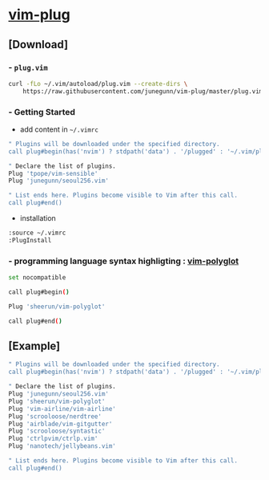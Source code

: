 # [vim-plug](https://github.com/junegunn/vim-plug)

## [Download]

### - `plug.vim`

```sh
curl -fLo ~/.vim/autoload/plug.vim --create-dirs \
    https://raw.githubusercontent.com/junegunn/vim-plug/master/plug.vim
```

### - Getting Started

 - add content in `~/.vimrc`

```sh
" Plugins will be downloaded under the specified directory.
call plug#begin(has('nvim') ? stdpath('data') . '/plugged' : '~/.vim/plugged')

" Declare the list of plugins.
Plug 'tpope/vim-sensible'
Plug 'junegunn/seoul256.vim'

" List ends here. Plugins become visible to Vim after this call.
call plug#end()
```

 - installation

```sh
:source ~/.vimrc
:PlugInstall
```

### - programming language syntax highligting : [vim-polyglot](https://github.com/sheerun/vim-polyglot)

```sh
set nocompatible

call plug#begin()

Plug 'sheerun/vim-polyglot'

call plug#end()
```

## [Example]

```sh
" Plugins will be downloaded under the specified directory.
call plug#begin(has('nvim') ? stdpath('data') . '/plugged' : '~/.vim/plugged')

" Declare the list of plugins.
Plug 'junegunn/seoul256.vim'
Plug 'sheerun/vim-polyglot'
Plug 'vim-airline/vim-airline'
Plug 'scrooloose/nerdtree'
Plug 'airblade/vim-gitgutter'
Plug 'scrooloose/syntastic'
Plug 'ctrlpvim/ctrlp.vim'
Plug 'nanotech/jellybeans.vim'

" List ends here. Plugins become visible to Vim after this call.
call plug#end()
```